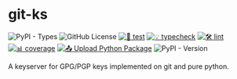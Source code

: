 # git-ks

![PyPI - Types](https://img.shields.io/pypi/types/gitks)
![GitHub License](https://img.shields.io/github/license/Vaastav-Technologies/py-gitks)
[![🔧 test](https://github.com/Vaastav-Technologies/py-gitks/actions/workflows/test.yml/badge.svg)](https://github.com/Vaastav-Technologies/py-gitks/actions/workflows/test.yml)
[![💡 typecheck](https://github.com/Vaastav-Technologies/py-gitks/actions/workflows/typecheck.yml/badge.svg)](https://github.com/Vaastav-Technologies/py-gitks/actions/workflows/typecheck.yml)
[![🛠️ lint](https://github.com/Vaastav-Technologies/py-gitks/actions/workflows/lint.yml/badge.svg)](https://github.com/Vaastav-Technologies/py-gitks/actions/workflows/lint.yml)
[![📊 coverage](https://codecov.io/gh/Vaastav-Technologies/py-gitks/branch/main/graph/badge.svg)](https://codecov.io/gh/Vaastav-Technologies/py-gitks)
[![📤 Upload Python Package](https://github.com/Vaastav-Technologies/py-gitks/actions/workflows/python-publish.yml/badge.svg)](https://github.com/Vaastav-Technologies/py-gitks/actions/workflows/python-publish.yml)
![PyPI - Version](https://img.shields.io/pypi/v/gitks)

A keyserver for GPG/PGP keys implemented on git and pure python.
